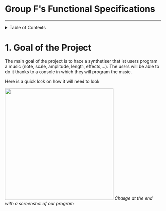 #  Group F's Functional Specifications 

---

<details>
<summary>Table of Contents</summary>
  
- [Goal of the Project](#1-goal-of-the-project)
  </details>
  
  # 1. Goal of the Project

  The main goal of the project is to hace a synthetiser that let users program a music (note, scale, amplitude, length, effects,...).
  The users will be able to do it thanks to a console in which they will program the music.
  
  Here is a quick look on how it will need to look
  
 <img src="https://cdn.discordapp.com/attachments/765152753894424577/931207130504101938/Screenshot_2022-01-13_at_16.24.33.png" width="350" height="360"> *Change at the end with a screenshot of our program*
  
